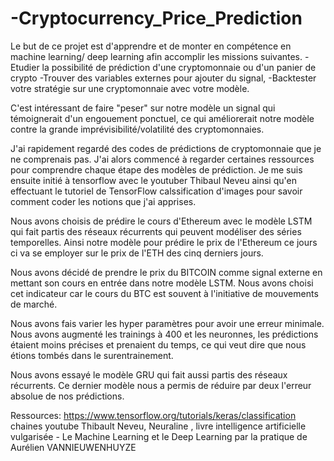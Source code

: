 # -Cryptocurrency_Price_Prediction

Le but de ce projet est d'apprendre et de monter en compétence en machine learning/ deep learning afin accomplir les missions suivantes.
-Etudier la possibilité de prédiction d'une cryptomonnaie ou d'un panier de crypto
-Trouver des variables externes pour ajouter du signal,
-Backtester votre stratégie sur une cryptomonnaie avec votre modèle.

C'est intéressant de faire "peser" sur notre modèle un signal qui témoignerait d'un engouement ponctuel, ce qui améliorerait notre modèle contre la grande imprévisibilité/volatilité des cryptomonnaies.

J'ai rapidement regardé des codes de prédictions de cryptomonnaie que je ne comprenais pas. J'ai alors commencé à regarder certaines ressources pour comprendre chaque étape des modèles de prédiction. Je me suis ensuite initié à tensorflow avec le youtuber Thibaul Neveu ainsi qu'en effectuant le tutoriel de TensorFlow calssification d'images pour savoir comment coder les notions que j'ai apprises.

Nous avons choisis de prédire le cours d'Ethereum avec le modèle LSTM qui fait partis des réseaux récurrents qui peuvent modéliser des séries temporelles. Ainsi notre modèle pour prédire le prix de l'Ethereum ce jours ci va se employer sur le prix de l'ETH des cinq derniers jours.

Nous avons décidé de prendre le prix du BITCOIN comme signal externe en mettant son cours en entrée dans notre modèle LSTM. Nous avons choisi cet indicateur car le cours du BTC est souvent à l'initiative de mouvements de marché.

Nous avons fais varier les hyper paramètres pour avoir une erreur minimale. Nous avons augmenté les trainings à 400 et les neuronnes, les prédictions étaient moins précises et prenaient du temps, ce qui veut dire que nous étions tombés dans le surentrainement. 

Nous avons essayé le modèle GRU qui fait aussi partis des réseaux récurrents. Ce dernier modèle nous a permis de réduire par deux l'erreur absolue de nos prédictions.



Ressources: https://www.tensorflow.org/tutorials/keras/classification chaines youtube Thibault Neveu, Neuraline ,
            livre intelligence artificielle vulgarisée - Le Machine Learning et le Deep Learning par la pratique de Aurélien VANNIEUWENHUYZE
            
            
